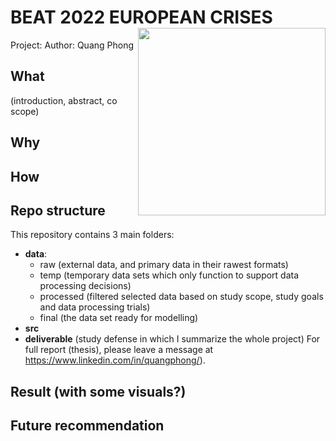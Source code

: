 <h1> BEAT 2022 EUROPEAN CRISES
<img align='right' src="https://github.com/quang-phong/personal-resources/blob/main/winter-heat-white.gif" width="300px">
</h1>
Project: 
Author: Quang Phong


## What
(introduction, abstract, co scope)
## Why

## How

## Repo structure
This repository contains 3 main folders:
- **data**:
    + raw (external data, and primary data in their rawest formats)
    + temp (temporary data sets which only function to support data processing decisions)
    + processed (filtered selected data based on study scope, study goals and data processing trials)
    + final (the data set ready for modelling)
- **src** 
- **deliverable** (study defense in which I summarize the whole project)
For full report (thesis), please leave a message at https://www.linkedin.com/in/quangphong/).

## Result (with some visuals?)

## Future recommendation
